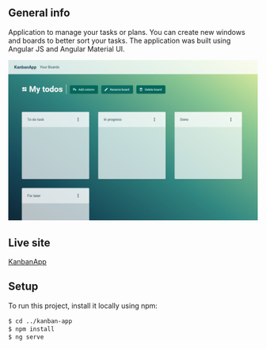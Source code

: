 ## General info

Application to manage your tasks or plans. You can create new windows and boards to better sort your tasks.
The application was built using Angular JS and Angular Material UI.

![](./screenshot.jpg)

## Live site

[KanbanApp](https://app-kanban.netlify.app/)

## Setup

To run this project, install it locally using npm:

```
$ cd ../kanban-app
$ npm install
$ ng serve

```
